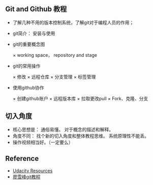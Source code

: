 ## Git and Github 教程 

* 了解几种不用的版本控制系统，了解git对于编程人员的作用；
* git简介： 安装与使用
* git的重要概念图

    × working space， repository and stage
    
* git的常用操作

    × 修改
    × 远程仓库
    × 分支管理
    × 标签管理
    
 * 使用github协作
 
    × 创建github账户
    × 远程版本库
    × 拉取更改pull
    × Fork、克隆、分支

## 切入角度

* 核心思想是： 通俗易懂。 对于概念的描述和解释。
* 角度不同： 找个新的切入角度和整体教程思维。 系统原理性不能丢。
* 操作视频相当好。（一定要么）

## Reference
 
* [Udacity Resources](https://classroom.udacity.com/courses/ud775/lessons/3105028581/concepts/30736788890923)
* [廖雪峰git教程](https://www.liaoxuefeng.com/wiki/0013739516305929606dd18361248578c67b8067c8c017b000)
